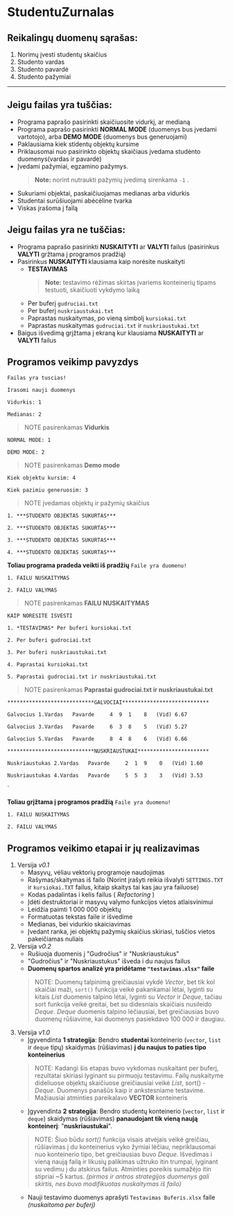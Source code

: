 
#
# StudentuZurnalas

**Reikalingų duomenų sąrašas:**
--
1. Norimų įvesti studentų skaičius
2. Studento vardas
3. Studento pavardė
4. Studento pažymiai
----
## Jeigu failas yra tuščias:
* Programa paprašo pasirinkti skaičiuosite vidurkį, ar medianą
* Programa paprašo pasirinkti **NORMAL MODE** (duomenys bus įvedami vartotojo), arba **DEMO MODE** (duomenys bus generuojami) 
* Paklausiama kiek stidentų objektų kursime
* Priklausomai nuo pasirinkto objektų skaičiaus įvedama studėnto duomenys(vardas ir pavardė)
* Įvedami pažymiai, egzamino pažymys. 
	>**Note:** norint nutraukti pažymių įvedimą sirenkama `-1` . 
* Sukuriami objektai, paskaičiuojamas medianas arba vidurkis
* Studentai surūšiuojami abėcėline tvarka
* Viskas įrašoma į failą

## Jeigu failas yra ne tuščias:
* Programa paprašo pasirinkti **NUSKAITYTI** ar **VALYTI** failus (pasirinkus **VALYTI** gržtama į programos pradžią)
* Pasirinkus **NUSKAITYTI** klausiama kaip norėsite nuskaityti
     * **TESTAVIMAS**   
		  > **Note:** testavimo rėžimas skirtas įvariems konteinerių tipams 
		  testuoti, skaičiuoti vykdymo laiką
     * Per buferį `gudruciai.txt`
     * Per buferį `nuskriaustukai.txt`
     * Paprastas nuskaitymas, po vieną simbolį `kursiokai.txt`
     * Paprastas nuskaitymas `gudruciai.txt` ir `nuskriaustukai.txt`
 * Baigus išvedimą grįžtama į ekraną kur klausiama **NUSKAITYTI** ar **VALYTI** failus 
 
## Programos veikimp pavyzdys
`Failas yra tuscias!`

`Irasomi nauji duomenys`

`Vidurkis: 1`

`Medianas: 2`
   > NOTE pasirenkamas **Vidurkis**
   
`NORMAL MODE: 1`

`DEMO MODE: 2`
   > NOTE pasirenkamas **Demo mode**
 
`Kiek objektu kursim: 4`

`Kiek pazimiu generuosim: 3`

> NOTE įvedamas objektų ir  pažymių skaičius

`1. ***STUDENTO OBJEKTAS SUKURTAS***`

`2. ***STUDENTO OBJEKTAS SUKURTAS***`

`3. ***STUDENTO OBJEKTAS SUKURTAS***`

`4. ***STUDENTO OBJEKTAS SUKURTAS***`

**Toliau programa pradeda veikti iš pradžių**
`Faile yra duomenu!`

`1. FAILU NUSKAITYMAS`

`2. FAILU VALYMAS`

> NOTE pasirenkamas **FAILU NUSKAITYMAS**
> 
`KAIP NORESITE ISVESTI`

`1. *TESTAVIMAS* Per buferi kursiokai.txt`

`2. Per buferi gudrociai.txt`

`3. Per buferi nuskriaustukai.txt`

`4. Paprastai kursiokai.txt`

`5. Paprastai gudrociai.txt ir nuskriaustukai.txt`

> NOTE pasirenkamas **Paprastai gudrociai.txt ir nuskriaustukai.txt**

`****************************GALVOCIAI****************************`

`Galvocius 1.Vardas   Pavarde     4  9  1    8   (Vid) 6.67`

`Galvocius 3.Vardas   Pavarde     6  3  8    5   (Vid) 5.27`

`Galvocius 5.Vardas   Pavarde     8  4  8    6   (Vid) 6.66`

`****************************NUSKRIAUSTUKAI***********************`

`Nuskriaustukas 2.Vardas   Pavarde     2  1  9    0   (Vid) 1.60`

`Nuskriaustukas 4.Vardas   Pavarde     5  5  3    3   (Vid) 3.53`

`

**Toliau grįžtama į programos pradžią**
`Faile yra duomenu!`

`1. FAILU NUSKAITYMAS`

`2. FAILU VALYMAS`


## Programos veikimo etapai ir jų realizavimas
1. Versija *v0.1*
	* Masyvų, vėliau vektorių programoje naudojimas
	* Rašymas/skaitymas iš failo (Norint įrašyti reikia išvalyti `SETTINGS.TXT` ir `kursiokai.TXT` failus, kitaip skaitys tai kas jau yra failuose) 
	* Kodas padalintas i kelis failus ( *Refactoring* ) 
	* Įdėti destruktoriai ir masyvų valymo funkcijos vietos atlaisvinimui
	* Leidžia paimti 1 000 000 objektų 
	* Formatuotas tekstas faile ir išvedime 
	* Medianas, bei vidurkio skaiciavimas 
	* Įvedant ranka, jei objektų pažymių skaičius skiriasi, tuščios vietos pakeičiamas nuliais
2. Versija *v0.2*
      * Rušiuoja duomenis į "Gudročius" ir "Nuskriaustukus"
      * "Gudročius" ir "Nuskriaustukus" išveda i du naujus failus
      *  **Duomenų spartos analizė yra pridėtame `"testavimas.xlsx"` faile**
      >NOTE:  Duomenų talpinimą greičiausiai vykdė *Vector*, bet tik kol skaičiai maži, `sort()` funkcija veikė pakankamai lėtai, lyginti su kitais
      *List* duomenis talpino lėtai, lyginti su *Vector* ir *Deque*, tačiau sort funkcija veikė greitai, bet su didesniais skaičiais nusileido *Deque*.
      *Deque* duomenis talpino lėčiausiai, bet greičiausias buvo duomenų rūšiavime, kai duomenys pasiekdavo 100 000 ir daugiau.
3. Versija *v1.0*
	* Įgyvendinta **1 strategija**: Bendro **studentai** konteinerio (`vector`, `list` ir `deque` tipų) skaidymas (rūšiavimas) **į du naujus to paties tipo konteinerius**
	>NOTE: Kadangi šis etapas buvo vykdomas nuskaitant per buferį, rezultatai skiriasi lyginant su pirmuoju testavimu. Failų nuskaityme dideliuose objektų skaičiuose greičiausiai veikė *List*, sort() - *Deque*. Duomenys panašūs kaip ir ankstesniame testavime.  Mažiausiai atminties pareikalavo **VECTOR** konteineris 
	* Įgyvendinta **2 strategija**: Bendro studentų konteinerio (`vector`, `list` ir `deque`) skaidymas (rūšiavimas) **panaudojant tik vieną naują konteinerį**: "**nuskriaustukai**".
	>NOTE: Šiuo būdu *sort()* funkcija visais atvėjais veikė greičiau, rūšiavimas į du konteinerius vyko žymiai lėčiau, nepriklausomai nuo konteinerio tipo, bet greičiausias buvo *Deque*. Išvedimas i vieną naują failą ir likusių palikimas užtruko itin trumpai, lyginant su vedimu į du atskirus failus. Atminties poreikis sumažėjo itin stipriai ~5 kartus.
	*(pirmos ir antros strategijos duomenys gali skirtis, nes buvo modifikuotas nuskaitymas iš failo)* 
	* Nauji testavimo duomenys aprašyti `Testavimas Buferis.xlsx` faile *(nuskaitoma per buferį)*
